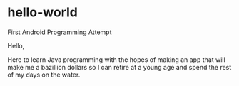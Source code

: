 # hello-world
First Android Programming Attempt

Hello,

Here to learn Java programming with the hopes of making an app that will make me a bazillion dollars so I can retire at a young age and spend the rest of my days on the water.
